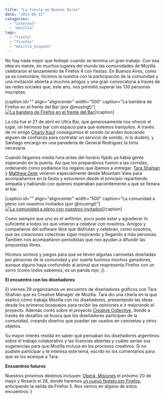 ```yaml
---
title: "La fiesta en Buenos Aires"
date: "2011-05-12"
categories: 
  - "internet"
  - "mozilla"
tags: 
  - "fiesta"
  - "firefox"
  - "mozilla_hispano"
---
```


No hay nada mejor que festejar cuando se termina un gran trabajo. Con esa idea en mente, en muchos lugares del mundo las comunidades de Mozilla celebraron el lanzamiento de Firefox 4 con fiestas. En Buenos Aires, como ya es costumbre, hicimos la nuestra con la participación de la comunidad y una invitación abierta a muchos amigos y una gran convocatoria a través de las redes sociales que, este año, nos permitió superar las 130 personas inscriptas.

\[caption id="" align="aligncenter" width="500" caption="La bandera de Firefox en el frente del Bar (por @musingt)"\][![La bandera de Firefox en el frente del Bar](images/5670006636_5533539542.jpg "La bandera de Firefox en el frente del Bar")](http://www.flickr.com/photos/29142435@N08/5670006636/)\[/caption\]

La cita fue el 27 de abril en Ultra Bar, que generosamente nos ofreció el lugar, un hermoso bar con espacio para que estemos tranquilos. A través de mi amigo [Charly Kauf](http://charlykauf.com.ar/) conseguimos el sonido (si andan buscando alguien de confianza para contratar un servicio de sonido, ni lo duden), y Santiago encargó en una panadería de General Rodriguez la torta necesaria.

Cuando llegamos media hora antes del horario fijado ya había gente esperando en la puerta. Así que los preparativos fueron a las corridas, ordenando como podíamos los regalos que íbamos a entregar. [Tara Shahian](http://twitter.com/#!/MusingT) y [Matthew Zeier](http://blog.mozilla.com/mrz/) vinieron especialmente desde Mountain View para acompañarnos en la fiesta y estuvieron desde el principio repartiendo simpatía y hablando con quienes esperaban pacientemente a que se llenara el bar.

\[caption id="" align="aligncenter" width="500" caption="La comunidad a pleno con nuestros invitados (por @musingt)"\][![La comunidad a pleno con nuestros invitados](images/5671502772_3ef05ebe4e.jpg "La comunidad a pleno con nuestros invitados")](http://www.flickr.com/photos/29142435@N08/5671502772/)\[/caption\]

Como siempre que uno es el anfitrión, poco pude estar y agradecer lo suficiente a todos los que vinieron a celebrar con nosotros. Amigos y compañeros del software libre que disfrutan y celebran, como nosotros, que las creaciones colectivas sigan mejorando y llegando a más personas. También nos acompañaron periodistas que nos ayudan a difundir las propuestas libres.

Hicimos sorteos y juegos para que se lleven algunas camisetas diseñadas por personas de la comunidad y por suerte tuvimos muchos ganadores, aunque alguno haya confundido al animal que respresenta Firefox con un zorro (como todos sabemos, es un panda rojo ;)).

**El encuentro con los diseñadores**

El viernes 29 organizamos un encuentro de diseñadores gráficos con Tara Shahian que es Creative Manager de Mozilla. Tara dio una charla en la que explicó cómo trabaja Mozilla con los diseñadores, presentando las ideas desde los primeros bosquejos para recibir las opiniones e ir mejorando el proyecto. Además contó sobre el proyecto [Creative Collective](http://creative.mozilla.org/), donde a través de desafíos se busca que los diseñadores participen de la comunidad, creando diseños que puedan ser usados en camisetas y otros objetos.

Su mayor interés residía en saber qué pensaban los diseñadores argentinos sobre el trabajo colaborativo y las licencias abiertas y cuáles serían sus sugerencias para que Mozilla incluya en los procesos creativos. Si no pudiste participar y te interesa este tema, escribí en los comentarios para que se los acerque a Tara.

**Encuentros futuros**

Nuestros próximos destinos incluyen: [Oberá, Misiones](http://www.misol.org.ar/2011/05/4to-festival-misionero-de-software-libre/) el próximo 20 de mayo y Rosario el 28, donde haremos [un nuevo festejo por Firefox](http://eventos.mozilla-hispano.org/7/fiesta-firefox-4-en-rosario/), anticipando la salida de Firefox 5. Nos vemos en alguno de estos encuentros :)
